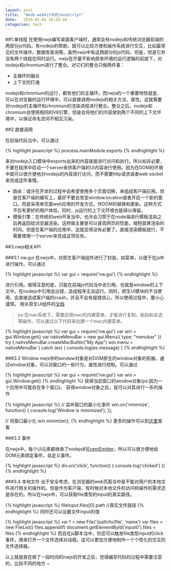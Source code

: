 ```yaml
---
layout: post
title:  "Node-webkit中的JavaScript"
date:   2016-02-01 16:24:18
categories: tech
---
```


##1.单线程
在使用nwjs编写桌面客户端时，通常会有nodejs和传统浏览器前端的两部分js代码。有nodejs的帮助，就可以比较方便和操作系统进行交互，比如最常见的文件操作，数据库查询等。虽然nwjs中有这两部分的js代码，但是，但是它并没有两个线程在同时运行。nwjs在尽量不影响原来环境的运行逻辑的前提下，对nodejs和chromium进行了整合。对它们的整合只做两件事：

- 主循环的融合
- 上下文的打通

nodejs和chromium的运行，都有他们的主循环。而nwjs的一个重要特性就是，可以在浏览器的运行环境中，可以直接调用nodejs的相关方法、属性。这就需要对nodejs的主循环和chromium的渲染进程进行整合。整合之后，nodejs和chromium会使用相同的V8引擎，但是会将他们的内容放到两个不同的上下文环境中，以保证命名空间不相互污染。

##2.直接调用

在前端代码当中，可以通过

{% highlight javascript %}
process.mainModule.exports
{% endhighlight %}

来对nodejs入口模块中exports出来的内容直接进行访问和执行。所以如非必要，不要在程序中启动一个server来供客户端的UI内容进行使用。因为在DOM的环境中就可以很方便地对nodejs的内容进行访问，而不需要http请求或者web socket来完成这件事情。

- 路由：或许在开发的过程中会希望使用多个页面切换，来组成客户端应用。但是在客户端的编写上，最好不要去改变window.location或者开启一个新的窗口。而是采用单页面web应用的开发方式，作DOM的替换和更新。这种方式不仅有更好的用户体验，同时，js运行的上下文环境也能得以保留。
- 模板引擎：在传统的web开发当中，也许会习惯于在node端进行模板渲染之后再返回给浏览器渲染。这样做主要是可以提高网页的性能，缩短首屏渲染的时间。但是在客户端的应用中，这就显得没有必要了。直接渲染模板就行，不需要使用一个server来完成这项任务。

##3.nwjs相关API

###3.1 nw.gui
在nwjs中，对原生客户端组件进行了封装，如菜单，以便于在js中进行操作。可以通过

{% highlight javascript %}
var gui = require('nw.gui') 
{% endhighlight %}

进行引用。值得注意的是，只能在前端js代码当中去引用，也就是window的上下文中。在nodejs中引用会出错，造成程序无法运行。同时，原生UI模块的不当使用，会直接造成客户端的crash，并且不会有报错信心，所以使用过程中，要小心谨慎。
相关原生UI组件的[文档](https://github.com/nwjs/nw.js/wiki/Native-UI-API-Manual)

> ps:在mac系统下，需要应用mac的内建菜单，才能进行复制，粘贴和全选等操作。可以通过以下代码来创建一个mac内建菜单。
>
{% highlight javascript %}
var gui = require('nw.gui')
var win = gui.Window.get()
var nativeMenuBar = new gui.Menu({ type: "menubar" })
try {
  nativeMenuBar.createMacBuiltin("My App")
  win.menu = nativeMenuBar
} catch (ex) {
  console.log(ex.message)
}
{% endhighlight %}

###3.2 Window
nwjs中的window对象是对DOM原生的window对象的拓展。通过window对象，可以对窗口的一些行为，属性进行控制。可以通过

{% highlight javascript %}
var gui = require('nw.gui')
var win = gui.Window.get()
{% endhighlight %}
获得当前窗口的window对象(ps:因为一个应用中可能存在多个窗口)。
获得window对象之后，就可以对其进行一系列操作

{% highlight javascript %}
// 监听窗口的最小化事件
win.on('minimize', function() {
  console.log('Window is minimized');
});

// 将窗口最小化
win.minimize();
{% endhighlight %}
更多的操作可以到[这里](https://github.com/nwjs/nw.js/wiki/window)查看

###3.3 事件

在nwjs中，每个UI元素都继承了nodejs的[EventEmitter](https://nodejs.org/api/events.html#events_class_eventemitter)，所以可以很方便地给DOM元素绑定事件，自定义事件。

{% highlight javascript %}
div.on('click', function() {
  console.log('clicked')
})
{% endhighlight %}

###3.4 本地文件
出于安全考虑。在浏览器的web页面当中是不能对用户的本地文件进行相关的操作的。但是作为客户端，有时候对本地文件的访问和操作的需求还是存在的。所以在nwjs中，可以获取file类型的input的真实路径。

{% highlight javascript %}
fileInput.files[0].path //真实文件路径
{% endhighlight %}
同时还可以设置文件input的值

{% highlight javascript %}
var f = new File('/path/to/file', 'name')
var files = new FileList()
files.append(f)
document.getElementById('input0').files = files
{% endhighlight %}
而且在js脚本当中，你还可以触发file类型input的click事件，用来打开一个文件选择对话框。这可以更加方便地制作一个个性化的交互的文件选择器。

以上就是我在做了一段时间的nwjs的开发之后，觉得编写代码的过程中需要注意的，比较不同的地方 ~